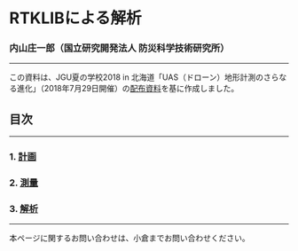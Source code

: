 # RTKLIBによる解析
### 内山庄一郎（国立研究開発法人 防災科学技術研究所）

---

この資料は、JGU夏の学校2018 in 北海道「UAS（ドローン）地形計測のさらなる進化」（2018年7月29日開催）の[配布資料](./RTKLIB_uchiyama_20180729v3s.pdf)を基に作成しました。

## 目次  

---

### 1. [計画](https://github.com/hdtopography/learning/blob/master/GNSS/1.plan/1.plan.md#1%E8%A8%88%E7%94%BB)
### 2. [測量](https://github.com/hdtopography/learning/blob/master/GNSS/2.measurement/2.measurement.md#2-%E6%B8%AC%E9%87%8F)
### 3. [解析](./3.analysis/analysis.md)

---

本ページに関するお問い合わせは、小倉までお問い合わせください。
